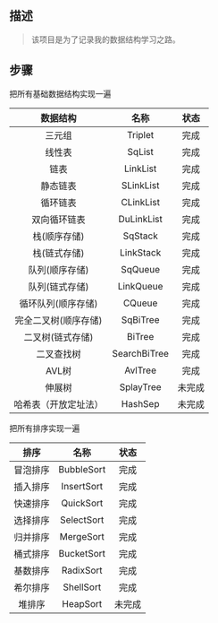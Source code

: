 ## 描述

> 该项目是为了记录我的数据结构学习之路。

## 步骤

把所有基础数据结构实现一遍

|       数据结构       |     名称     |  状态  |
| :------------------: | :----------: | :----: |
|        三元组        |   Triplet    |  完成  |
|        线性表        |    SqList    |  完成  |
|         链表         |   LinkList   |  完成  |
|       静态链表       |  SLinkList   |  完成  |
|       循环链表       |  CLinkList   |  完成  |
|     双向循环链表     |  DuLinkList  |  完成  |
|     栈(顺序存储)     |   SqStack    |  完成  |
|     栈(链式存储)     |  LinkStack   |  完成  |
|    队列(顺序存储)    |   SqQueue    |  完成  |
|    队列(链式存储)    |  LinkQueue   |  完成  |
|  循环队列(顺序存储)  |    CQueue    |  完成  |
| 完全二叉树(顺序存储) |   SqBiTree   |  完成  |
|   二叉树(链式存储)   |    BiTree    |  完成  |
|      二叉查找树      | SearchBiTree |  完成  |
|        AVL树         |   AvlTree    |  完成  |
|        伸展树        |  SplayTree   | 未完成 |
| 哈希表（开放定址法） |   HashSep    | 未完成 |

把所有排序实现一遍

|   排序   |    名称    |  状态  |
| :------: | :--------: | :----: |
| 冒泡排序 | BubbleSort |  完成  |
| 插入排序 | InsertSort |  完成  |
| 快速排序 | QuickSort  |  完成  |
| 选择排序 | SelectSort |  完成  |
| 归并排序 | MergeSort  |  完成  |
| 桶式排序 | BucketSort |  完成  |
| 基数排序 | RadixSort  |  完成  |
| 希尔排序 | ShellSort  |  完成  |
|  堆排序  |  HeapSort  | 未完成 |






